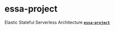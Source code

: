 # essa-project
Elastic Stateful Serverless Architecture **[`essa-project`](https://github.com/essa-project)**
